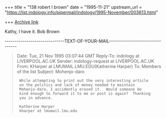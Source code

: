 +++
title = "138 robert l brown"
date = "1995-11-21"
upstream_url = "https://list.indology.info/pipermail/indology/1995-November/003613.html"

+++
[Archive link](https://list.indology.info/pipermail/indology/1995-November/003613.html)

Kathy, I have it.  Bob Brown



------------------------------TEXT-OF-YOUR-MAIL--------------------------------

> Date: Tue, 21 Nov 1995 03:07:44 GMT
> Reply-To: indology at LIVERPOOL.AC.UK
> Sender: indology-request at LIVERPOOL.AC.UK
> From: KHarper at LMUMAIL.LMU.EDU(Katherine Harper)
> To: Members of the list <indology at LIVERPOOL.AC.UK>
> Subject: Mohenjo-daro
>
>      While attempting to print out the very interesting article
>      on the politics and lack of money needed to maintain
>      Mohenjo-daro, I accidently erased it.  Would someone be
>      kind enough to forward it to me or post is again?  Thanking
>      you in advance.
>
>      Katherine Harper
>      kharper at lmumail.lmu.edu
>






